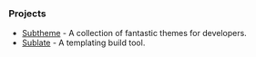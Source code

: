 ### Projects

- [Subtheme](https://subtheme.pro) - A collection of fantastic themes for developers.
- [Sublate](https://github.com/jontaydev/sublate) - A templating build tool.
